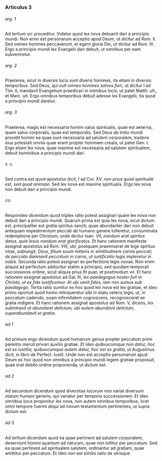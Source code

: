 ### Articulus 3

###### arg. 1
Ad tertium sic proceditur. Videtur quod lex nova debuerit dari a principio mundi. Non enim est personarum acceptio apud Deum, ut dicitur ad Rom. II. Sed omnes homines peccaverunt, et egent gloria Dei, ut dicitur ad Rom. III. Ergo a principio mundi lex Evangelii dari debuit, ut omnibus per eam subveniretur.

###### arg. 2
Praeterea, sicut in diversis locis sunt diversi homines, ita etiam in diversis temporibus. Sed Deus, *qui vult omnes homines salvos fieri*, ut dicitur I ad Tim. II, mandavit Evangelium praedicari in omnibus locis; ut patet Matth. ult., et Marc. ult. Ergo omnibus temporibus debuit adesse lex Evangelii, ita quod a principio mundi daretur.

###### arg. 3
Praeterea, magis est necessaria homini salus spiritualis, quae est aeterna, quam salus corporalis, quae est temporalis. Sed Deus ab initio mundi providit homini ea quae sunt necessaria ad salutem corporalem, tradens eius potestati omnia quae erant propter hominem creata, ut patet Gen. I. Ergo etiam lex nova, quae maxime est necessaria ad salutem spiritualem, debuit hominibus a principio mundi dari.

###### s. c.
Sed contra est quod apostolus dicit, I ad Cor. XV, *non prius quod spirituale est, sed quod animale*. Sed lex nova est maxime spiritualis. Ergo lex nova non debuit dari a principio mundi.

###### co.
Respondeo dicendum quod triplex ratio potest assignari quare lex nova non debuit dari a principio mundi. Quarum prima est quia lex nova, sicut dictum est, principaliter est gratia spiritus sancti; quae abundanter dari non debuit antequam impedimentum peccati ab humano genere tolleretur, consummata redemptione per Christum; unde dicitur Ioan. VII, *nondum erat spiritus datus, quia Iesus nondum erat glorificatus*. Et hanc rationem manifeste assignat apostolus ad Rom. VIII, ubi, postquam praemiserat de lege spiritus vitae, subiungit, *Deus, filium suum mittens in similitudinem carnis peccati, de peccato damnavit peccatum in carne, ut iustificatio legis impleretur in nobis*. Secunda ratio potest assignari ex perfectione legis novae. Non enim aliquid ad perfectum adducitur statim a principio, sed quodam temporali successionis ordine, sicut aliquis prius fit puer, et postmodum vir. Et hanc rationem assignat apostolus ad Gal. III, *lex paedagogus noster fuit in Christo, ut ex fide iustificemur. At ubi venit fides, iam non sumus sub paedagogo*. Tertia ratio sumitur ex hoc quod lex nova est lex gratiae, et ideo primo oportuit quod homo relinqueretur sibi in statu veteris legis, ut, in peccatum cadendo, suam infirmitatem cognoscens, recognosceret se gratia indigere. Et hanc rationem assignat apostolus ad Rom. V, dicens, *lex subintravit ut abundaret delictum, ubi autem abundavit delictum, superabundavit et gratia*.

###### ad 1
Ad primum ergo dicendum quod humanum genus propter peccatum primi parentis meruit privari auxilio gratiae. *Et ideo quibuscumque non datur, hoc est ex iustitia, quibuscumque autem datur, hoc est ex gratia*, ut Augustinus dicit, in libro de Perfect. Iustit. Unde non est acceptio personarum apud Deum ex hoc quod non omnibus a principio mundi legem gratiae proposuit, quae erat debito ordine proponenda, ut dictum est.

###### ad 2
Ad secundum dicendum quod diversitas locorum non variat diversum statum humani generis, qui variatur per temporis successionem. Et ideo omnibus locis proponitur lex nova, non autem omnibus temporibus, licet omni tempore fuerint aliqui ad novum testamentum pertinentes, ut supra dictum est.

###### ad 3
Ad tertium dicendum quod ea quae pertinent ad salutem corporalem, deserviunt homini quantum ad naturam, quae non tollitur per peccatum. Sed ea quae pertinent ad spiritualem salutem, ordinantur ad gratiam, quae amittitur per peccatum. Et ideo non est similis ratio de utrisque.

